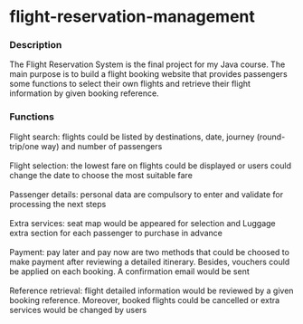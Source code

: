 # flight-reservation-management

<h3><strong> Description </strong></h3>
The Flight Reservation System is the final project for my Java course. The main purpose is to build a flight booking website that provides passengers some functions to select their own flights and retrieve their flight information by given booking reference.

<h3><strong>Functions</strong></h3>
Flight search: flights could be listed by destinations, date, journey (round-trip/one way) and number of passengers <br><br>
Flight selection: the lowest fare on flights could be displayed or users could change the date to choose the most suitable fare<br><br>
Passenger details: personal data are compulsory to enter and validate for processing the next steps<br><br>
Extra services: seat map would be appeared for selection and Luggage extra section for each passenger to purchase in advance<br><br>
Payment: pay later and pay now are two methods that could be choosed to make payment after reviewing a detailed itinerary. Besides, vouchers could be applied on each booking. A confirmation email would be sent<br><br>
Reference retrieval: flight detailed information would be reviewed by a given booking reference. Moreover, booked flights could be cancelled or extra services would be changed by users


